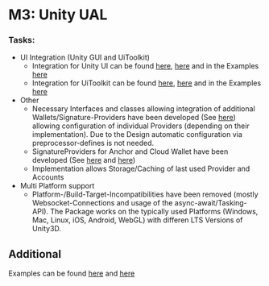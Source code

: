 # M3: Unity UAL
### Tasks:

-   UI Integration (Unity GUI and UiToolkit)
    -   Integration for Unity UI can be found [here](https://github.com/liquiidio/AnchorLinkTransportSharp/tree/unity_develop/Src/Transports/Canvas), [here](https://github.com/liquiidio/UniversalAuthenticatorLibraryUnity/tree/unity_develop/Src/Canvas) and in the Examples [here](https://liquiidio.gitbook.io/unity-plugin-suite)
    -   Integration for UiToolkit can be found [here](https://github.com/liquiidio/AnchorLinkTransportSharp/tree/unity_develop/Src/Transports/UiToolkit), [here](https://github.com/liquiidio/UniversalAuthenticatorLibraryUnity/tree/unity_develop/Src/UiToolkit) and in the Examples [here](https://liquiidio.gitbook.io/unity-plugin-suite)
-   Other
	- Necessary Interfaces and classes allowing integration of additional Wallets/Signature-Providers have been developed (See [here](https://github.com/liquiidio/AnchorLinkSharp/blob/unity_develop/AnchorLinkSharp/AnchorLink.cs#L25)) allowing configuration of individual Providers (depending on their implementation). Due to the Design automatic configuration via preprocessor-defines is not needed.
	- SignatureProviders for Anchor and Cloud Wallet have been developed (See [here](https://github.com/liquiidio/UniversalAuthenticatorLibraryUnity/tree/unity_develop/Src/Authenticators/WaxCloudWallet) and [here](https://github.com/liquiidio/UniversalAuthenticatorLibraryUnity/tree/unity_develop/Src/Authenticators/Anchor))
    -   Implementation allows Storage/Caching of last used Provider and Accounts
-   Multi Platform support
    -   Platform-/Build-Target-Incompatibilities have been removed (mostly Websocket-Connections and usage of the async-await/Tasking-API).
The Package works on the typically used Platforms (Windows, Mac, Linux, iOS, Android, WebGL) with differen LTS Versions of Unity3D.

## Additional
Examples can be found [here](https://github.com/liquiidio/UniversalAuthenticatorLibraryUnity/tree/unity_develop/Src/Authenticators/Anchor) and [here](https://drive.google.com/drive/folders/1hUU2inw5JppKDC0SsmMU9zENlrV8QaKE?usp=share_link) 

